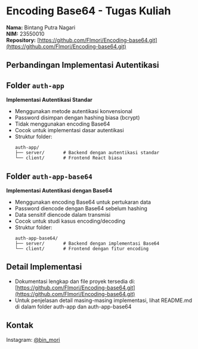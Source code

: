 # Encoding Base64 - Tugas Kuliah

**Nama:** Bintang Putra Nagari  
**NIM:** 23550010  
**Repository:** [https://github.com/Flmori/Encoding-base64.git](https://github.com/Flmori/Encoding-base64.git)

## Perbandingan Implementasi Autentikasi

## Folder `auth-app`

**Implementasi Autentikasi Standar**

- Menggunakan metode autentikasi konvensional
- Password disimpan dengan hashing biasa (bcrypt)
- Tidak menggunakan encoding Base64
- Cocok untuk implementasi dasar autentikasi
- Struktur folder:
  ```
  auth-app/
  ├── server/       # Backend dengan autentikasi standar
  └── client/       # Frontend React biasa
  ```

## Folder `auth-app-base64`

**Implementasi Autentikasi dengan Base64**

- Menggunakan encoding Base64 untuk pertukaran data
- Password diencode dengan Base64 sebelum hashing
- Data sensitif diencode dalam transmisi
- Cocok untuk studi kasus encoding/decoding
- Struktur folder:
  ```
  auth-app-base64/
  ├── server/       # Backend dengan implementasi Base64
  └── client/       # Frontend dengan fitur encoding
  ```

## Detail Implementasi

- Dokumentasi lengkap dan file proyek tersedia di: [https://github.com/Flmori/Encoding-base64.git](https://github.com/Flmori/Encoding-base64.git)
- Untuk penjelasan detail masing-masing implementasi, lihat README.md di dalam folder auth-app dan auth-app-base64

## Kontak

Instagram: [@bin_mori](https://instagram.com/bin_mori)

